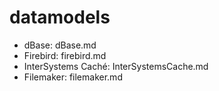 # datamodels

* dBase: dBase.md
* Firebird: firebird.md
* InterSystems Caché: InterSystemsCache.md
* Filemaker: filemaker.md
